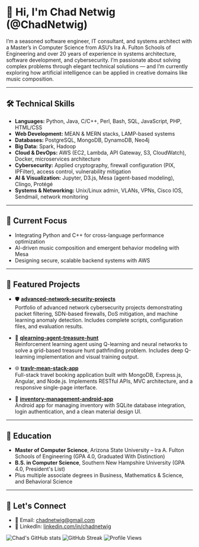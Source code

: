 # 👋 Hi, I'm Chad Netwig (@ChadNetwig)

I’m a seasoned software engineer, IT consultant, and systems architect with a Master’s in Computer Science from ASU’s Ira A. Fulton Schools of Engineering and over 20 years of experience in systems architecture, software development, and cybersecurity. I’m passionate about solving complex problems through elegant technical solutions — and I’m currently exploring how artificial intelligence can be applied in creative domains like music composition.

---

## 🛠️ Technical Skills

- **Languages:** Python, Java, C/C++, Perl, Bash, SQL, JavaScript, PHP, HTML/CSS
- **Web Development:** MEAN & MERN stacks, LAMP-based systems
- **Databases:** PostgreSQL, MongoDB, DynamoDB, Neo4j
- **Big Data:** Spark, Hadoop
- **Cloud & DevOps:** AWS (EC2, Lambda, API Gateway, S3, CloudWatch), Docker, microservices architecture
- **Cybersecurity:** Applied cryptography, firewall configuration (PIX, IPFilter), access control, vulnerability mitigation
- **AI & Visualization:** Jupyter, D3.js, Mesa (agent-based modeling), Clingo, Protégé
- **Systems & Networking:** Unix/Linux admin, VLANs, VPNs, Cisco IOS, Sendmail, network monitoring

---

## 🎯 Current Focus

- Integrating Python and C++ for cross-language performance optimization
- AI-driven music composition and emergent behavior modeling with Mesa
- Designing secure, scalable backend systems with AWS

---

## 🚀 Featured Projects

- 🛡️ [**advanced-network-security-projects**](https://github.com/ChadNetwig/advanced-network-security-projects)  
  Portfolio of advanced network cybersecurity projects demonstrating packet filtering, SDN-based firewalls, DoS mitigation, and machine learning anomaly detection. Includes complete scripts, configuration files, and evaluation results.

- 🧠 [**qlearning-agent-treasure-hunt**](https://github.com/ChadNetwig/qlearning-agent-treasure-hunt)  
  Reinforcement learning agent using Q-learning and neural networks to solve a grid-based treasure hunt pathfinding problem. Includes deep Q-learning implementation and visual training output.

- 🌐 [**travlr-mean-stack-app**](https://github.com/ChadNetwig/travlr-mean-stack-app)  
  Full-stack travel booking application built with MongoDB, Express.js, Angular, and Node.js. Implements RESTful APIs, MVC architecture, and a responsive single-page interface.

- 📱 [**inventory-management-android-app**](https://github.com/ChadNetwig/inventory-management-android-app)  
  Android app for managing inventory with SQLite database integration, login authentication, and a clean material design UI.

---

## 🧠 Education

- **Master of Computer Science**, Arizona State University – Ira A. Fulton Schools of Engineering (GPA 4.0, Graduated With Distinction)
- **B.S. in Computer Science**, Southern New Hampshire University (GPA 4.0, President's List)  
- Plus multiple associate degrees in Business, Mathematics & Science, and Behavioral Science

---

## 🤝 Let's Connect

- 📧 Email: [chadnetwig@gmail.com](mailto:chadnetwig@gmail.com)  
- 🔗 LinkedIn: [linkedin.com/in/chadnetwig](https://www.linkedin.com/in/chadnetwig)

![Chad's GitHub stats](https://github-readme-stats.vercel.app/api?username=ChadNetwig&show_icons=true&theme=default)
![GitHub Streak](https://github-readme-streak-stats.herokuapp.com/?user=ChadNetwig&theme=default)
![Profile Views](https://komarev.com/ghpvc/?username=ChadNetwig)

<!---
ChadNetwig/ChadNetwig is a ✨ special ✨ repository because its `README.md` (this file) appears on your GitHub profile.
You can click the Preview link to take a look at your changes.
--->
